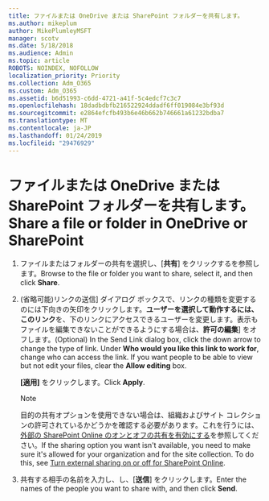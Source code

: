 ```yaml
---
title: ファイルまたは OneDrive または SharePoint フォルダーを共有します。
ms.author: mikeplum
author: MikePlumleyMSFT
manager: scotv
ms.date: 5/18/2018
ms.audience: Admin
ms.topic: article
ROBOTS: NOINDEX, NOFOLLOW
localization_priority: Priority
ms.collection: Adm_O365
ms.custom: Adm_O365
ms.assetid: b6d51993-c6dd-4721-a41f-5c4edcf7c3c7
ms.openlocfilehash: 18dadbdbfb216522924ddadf6ff019084e3bf93d
ms.sourcegitcommit: e2864efcfb493b6e46b662b746661a61232bdba7
ms.translationtype: MT
ms.contentlocale: ja-JP
ms.lasthandoff: 01/24/2019
ms.locfileid: "29476929"
---
```

# <a name="share-a-file-or-folder-in-onedrive-or-sharepoint"></a><span data-ttu-id="5c157-102">ファイルまたは OneDrive または SharePoint フォルダーを共有します。</span><span class="sxs-lookup"><span data-stu-id="5c157-102">Share a file or folder in OneDrive or SharePoint</span></span>

1. <span data-ttu-id="5c157-103">ファイルまたはフォルダーの共有を選択し、[**共有**] をクリックするを参照します。</span><span class="sxs-lookup"><span data-stu-id="5c157-103">Browse to the file or folder you want to share, select it, and then click **Share**.</span></span>
    
2. <span data-ttu-id="5c157-p101">(省略可能)リンクの送信] ダイアログ ボックスで、リンクの種類を変更するのには下向きの矢印をクリックします。**ユーザーを選択して動作するには、このリンク**を、下のリンクにアクセスできるユーザーを変更します。表示もファイルを編集できないことができるようにする場合は、**許可の編集**] をオフします。</span><span class="sxs-lookup"><span data-stu-id="5c157-p101">(Optional) In the Send Link dialog box, click the down arrow to change the type of link. Under **Who would you like this link to work for**, change who can access the link. If you want people to be able to view but not edit your files, clear the **Allow editing** box.</span></span> 
    
    <span data-ttu-id="5c157-107">**[適用]** をクリックします。</span><span class="sxs-lookup"><span data-stu-id="5c157-107">Click **Apply**.</span></span>
    
    > [!NOTE]
    > <span data-ttu-id="5c157-p102">目的の共有オプションを使用できない場合は、組織およびサイト コレクションの許可されているかどうかを確認する必要があります。これを行うには、[外部の SharePoint Online のオンとオフの共有を有効にする](https://go.microsoft.com/fwlink/?linkid=866426)を参照してください。</span><span class="sxs-lookup"><span data-stu-id="5c157-p102">If the sharing option you want isn't available, you need to make sure it's allowed for your organization and for the site collection. To do this, see [Turn external sharing on or off for SharePoint Online](https://go.microsoft.com/fwlink/?linkid=866426).</span></span> 
  
3. <span data-ttu-id="5c157-110">共有する相手の名前を入力し、し、[**送信**] をクリックします。</span><span class="sxs-lookup"><span data-stu-id="5c157-110">Enter the names of the people you want to share with, and then click **Send**.</span></span>
    

